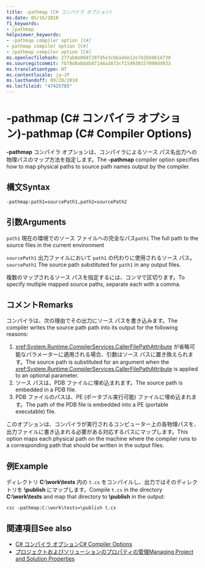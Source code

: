 ```yaml
---
title: -pathmap (C# コンパイラ オプション)
ms.date: 05/16/2018
f1_keywords:
- /pathmap
helpviewer_keywords:
- -pathmap compiler option [C#]
- pathmap compiler option [C#]
- /pathmap compiler option [C#]
ms.openlocfilehash: 277ab8e094f28fd5e3cbba4de12e742bb9614730
ms.sourcegitcommit: fb78d8abbdb87144a3872cf154930157090dd933
ms.translationtype: HT
ms.contentlocale: ja-JP
ms.lasthandoff: 09/28/2018
ms.locfileid: "47425785"
---
```

# <a name="-pathmap-c-compiler-options"></a><span data-ttu-id="e155e-102">-pathmap (C# コンパイラ オプション)</span><span class="sxs-lookup"><span data-stu-id="e155e-102">-pathmap (C# Compiler Options)</span></span>

<span data-ttu-id="e155e-103">**-pathmap** コンパイラ オプションは、コンパイラによるソース パス名出力への物理パスのマップ方法を指定します。</span><span class="sxs-lookup"><span data-stu-id="e155e-103">The **-pathmap** compiler option specifies how to map physical paths to source path names output by the compiler.</span></span>

## <a name="syntax"></a><span data-ttu-id="e155e-104">構文</span><span class="sxs-lookup"><span data-stu-id="e155e-104">Syntax</span></span>

```console
-pathmap:path1=sourcePath1,path2=sourcePath2
```

## <a name="arguments"></a><span data-ttu-id="e155e-105">引数</span><span class="sxs-lookup"><span data-stu-id="e155e-105">Arguments</span></span>

 <span data-ttu-id="e155e-106">`path1` 現在の環境でのソース ファイルへの完全なパス</span><span class="sxs-lookup"><span data-stu-id="e155e-106">`path1` The full path to the source files in the current environment</span></span>

 <span data-ttu-id="e155e-107">`sourcePath1` 出力ファイルにおいて `path1` の代わりに使用されるソース パス。</span><span class="sxs-lookup"><span data-stu-id="e155e-107">`sourcePath1` The source path substituted for `path1` in any output files.</span></span>

<span data-ttu-id="e155e-108">複数のマップされるソース パスを指定するには、コンマで区切ります。</span><span class="sxs-lookup"><span data-stu-id="e155e-108">To specify multiple mapped source paths, separate each with a comma.</span></span>

## <a name="remarks"></a><span data-ttu-id="e155e-109">コメント</span><span class="sxs-lookup"><span data-stu-id="e155e-109">Remarks</span></span>

<span data-ttu-id="e155e-110">コンパイラは、次の理由でその出力にソース パスを書き込みます。</span><span class="sxs-lookup"><span data-stu-id="e155e-110">The compiler writes the source path path into its output for the following reasons:</span></span>

1. <span data-ttu-id="e155e-111"><xref:System.Runtime.CompilerServices.CallerFilePathAttribute> が省略可能なパラメーターに適用される場合、引数はソース パスに置き換えられます。</span><span class="sxs-lookup"><span data-stu-id="e155e-111">The source path is substituted for an argument when the <xref:System.Runtime.CompilerServices.CallerFilePathAttribute> is applied to an optional parameter.</span></span>
1. <span data-ttu-id="e155e-112">ソース パスは、PDB ファイルに埋め込まれます。</span><span class="sxs-lookup"><span data-stu-id="e155e-112">The source path is embedded in a PDB file.</span></span>
1. <span data-ttu-id="e155e-113">PDB ファイルのパスは、PE (ポータブル実行可能) ファイルに埋め込まれます。</span><span class="sxs-lookup"><span data-stu-id="e155e-113">The path of the PDB file is embedded into a PE (portable executable) file.</span></span>

<span data-ttu-id="e155e-114">このオプションは、コンパイラが実行されるコンピューター上の各物理パスを、出力ファイルに書き込まれる必要がある対応するパスにマップします。</span><span class="sxs-lookup"><span data-stu-id="e155e-114">This option maps each physical path on the machine where the compiler runs to a corresponding path that should be written in the output files.</span></span>

## <a name="example"></a><span data-ttu-id="e155e-115">例</span><span class="sxs-lookup"><span data-stu-id="e155e-115">Example</span></span>

<span data-ttu-id="e155e-116">ディレクトリ **C:\\work\\tests** 内の `t.cs` をコンパイルし、出力ではそのディレクトリを **\publish** にマップします。</span><span class="sxs-lookup"><span data-stu-id="e155e-116">Compile `t.cs` in the directory **C:\\work\\tests** and map that directory to **\publish** in the output:</span></span>

```console
csc -pathmap:C:\work\tests=\publish t.cs
```

## <a name="see-also"></a><span data-ttu-id="e155e-117">関連項目</span><span class="sxs-lookup"><span data-stu-id="e155e-117">See also</span></span>

- [<span data-ttu-id="e155e-118">C# コンパイラ オプション</span><span class="sxs-lookup"><span data-stu-id="e155e-118">C# Compiler Options</span></span>](../../../csharp/language-reference/compiler-options/index.md)  
- [<span data-ttu-id="e155e-119">プロジェクトおよびソリューションのプロパティの管理</span><span class="sxs-lookup"><span data-stu-id="e155e-119">Managing Project and Solution Properties</span></span>](/visualstudio/ide/managing-project-and-solution-properties)

